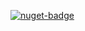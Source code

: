 [![nuget-badge](https://img.shields.io/badge/nuget-active-blue.svg)](https://www.nuget.org/packages/NequeoDocument)
